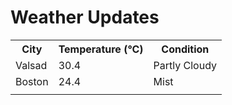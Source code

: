 # Weather Updates

<!-- WEATHER-UPDATE-START -->
<table><tr><th>City</th><th>Temperature (°C)</th><th>Condition</th></tr><tr><td>Valsad</td><td>30.4</td><td>Partly Cloudy</td></tr><tr><td>Boston</td><td>24.4</td><td>Mist</td></tr><tr><td></td><td></td><td></td></tr></table>
<!-- WEATHER-UPDATE-END -->
